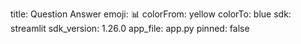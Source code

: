 title: Question Answer
emoji: 📊
colorFrom: yellow
colorTo: blue
sdk: streamlit
sdk_version: 1.26.0
app_file: app.py
pinned: false
